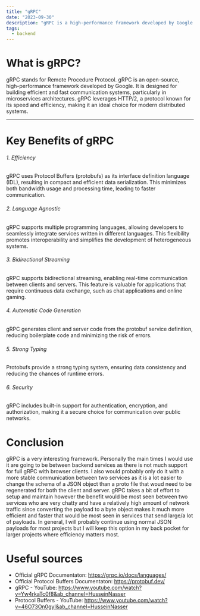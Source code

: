```yaml
---
title: "gRPC"
date: "2023-09-30"
description: "gRPC is a high-performance framework developed by Google for efficient communication in distributed systems, using Protocol Buffers and supporting bidirectional streaming."
tags:
  - backend
---
```


# What is gRPC?
gRPC stands for Remote Procedure Protocol.
gRPC is an open-source, high-performance framework developed by Google.
It is designed for building efficient and fast communication systems, particularly in microservices architectures.
gRPC leverages HTTP/2, a protocol known for its speed and efficiency, making it an ideal choice for modern distributed systems.

___

# Key Benefits of gRPC

###### 1. Efficiency

gRPC uses Protocol Buffers (protobufs) as its interface definition language (IDL), resulting in compact and efficient data serialization.
This minimizes both bandwidth usage and processing time, leading to faster communication.

###### 2. Language Agnostic

gRPC supports multiple programming languages, allowing developers to seamlessly integrate services written in different languages.
This flexibility promotes interoperability and simplifies the development of heterogeneous systems.

###### 3. Bidirectional Streaming

gRPC supports bidirectional streaming, enabling real-time communication between clients and servers.
This feature is valuable for applications that require continuous data exchange, such as chat applications and online gaming.

###### 4. Automatic Code Generation

gRPC generates client and server code from the protobuf service definition, reducing boilerplate code and minimizing the risk of errors.

###### 5. Strong Typing

Protobufs provide a strong typing system, ensuring data consistency and reducing the chances of runtime errors.

###### 6. Security

gRPC includes built-in support for authentication, encryption, and authorization, making it a secure choice for communication over public networks.

# Conclusion

gRPC is a very interesting framework.
Personally the main times I would use it are going to be between backend services as there is not much support for full gRPC with browser clients.
I also would probably only do it with a more stable communication between two services as it is a lot easier to change the schema of a JSON object than a proto file that woud need to be regenerated for both the client and server.
gRPC takes a bit of effort to setup and maintain however the benefit would be most seen between two services who are very chatty and have a relatively high amount of network traffic since converting the payload to a byte object makes it much more efficient and faster that would be most seen in services that send large/a lot of payloads.
In general, I will probably continue using normal JSON payloads for most projects but I will keep this option in my back pocket for larger projects where efficiency matters most.


# Useful sources

* Official gRPC Documentaton: https://grpc.io/docs/languages/
* Official Protocol Buffers Documentaton: https://protobuf.dev/
* gRPC - YouTube: https://www.youtube.com/watch?v=Yw4rkaTc0f8&ab_channel=HusseinNasser
* Protocol Buffers - YouTube: https://www.youtube.com/watch?v=46O73On0gyI&ab_channel=HusseinNasser